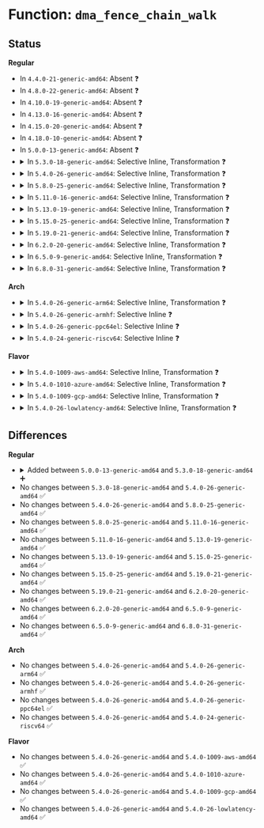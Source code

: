 # Function: <code>dma_fence_chain_walk</code>

## Status
<b>Regular</b>
<ul>
<li>
In <code>4.4.0-21-generic-amd64</code>: Absent ❓
</li>
<li>
In <code>4.8.0-22-generic-amd64</code>: Absent ❓
</li>
<li>
In <code>4.10.0-19-generic-amd64</code>: Absent ❓
</li>
<li>
In <code>4.13.0-16-generic-amd64</code>: Absent ❓
</li>
<li>
In <code>4.15.0-20-generic-amd64</code>: Absent ❓
</li>
<li>
In <code>4.18.0-10-generic-amd64</code>: Absent ❓
</li>
<li>
In <code>5.0.0-13-generic-amd64</code>: Absent ❓
</li>
<li>
<details>
<summary>In <code>5.3.0-18-generic-amd64</code>: Selective Inline, Transformation ❓</summary>

```c
struct dma_fence * dma_fence_chain_walk(struct dma_fence * fence)
```

```json
{
  "name": "dma_fence_chain_walk",
  "collision_type": "Unique Global",
  "inline_type": "Selective",
  "funcs": [
    {
      "addr": 18446744071586460848,
      "name": "dma_fence_chain_walk",
      "external": true,
      "loc": "drivers/dma-buf/dma-fence-chain.c:39",
      "file": "drivers/dma-buf/dma-fence-chain.c",
      "inline": "not declared, inlined",
      "caller_inline": [],
      "caller_func": [
        "drivers/dma-buf/dma-fence-chain.c:dma_fence_chain_signaled",
        "drivers/dma-buf/dma-fence-chain.c:dma_fence_chain_enable_signaling",
        "drivers/dma-buf/dma-fence-chain.c:dma_fence_chain_enable_signaling"
      ]
    }
  ],
  "symbols": [
    {
      "addr": 18446744071586460848,
      "name": "dma_fence_chain_walk.part.0",
      "section": ".text",
      "bind": "STB_LOCAL",
      "size": 449
    },
    {
      "addr": 18446744071586461440,
      "name": "dma_fence_chain_walk",
      "section": ".text",
      "bind": "STB_GLOBAL",
      "size": 58
    }
  ]
}
```
</details>
</li>
<li>
<details>
<summary>In <code>5.4.0-26-generic-amd64</code>: Selective Inline, Transformation ❓</summary>

```c
struct dma_fence * dma_fence_chain_walk(struct dma_fence * fence)
```

```json
{
  "name": "dma_fence_chain_walk",
  "collision_type": "Unique Global",
  "inline_type": "Selective",
  "funcs": [
    {
      "addr": 18446744071586608208,
      "name": "dma_fence_chain_walk",
      "external": true,
      "loc": "drivers/dma-buf/dma-fence-chain.c:39",
      "file": "drivers/dma-buf/dma-fence-chain.c",
      "inline": "not declared, inlined",
      "caller_inline": [],
      "caller_func": [
        "drivers/dma-buf/dma-fence-chain.c:dma_fence_chain_signaled",
        "drivers/dma-buf/dma-fence-chain.c:dma_fence_chain_enable_signaling",
        "drivers/dma-buf/dma-fence-chain.c:dma_fence_chain_enable_signaling"
      ]
    }
  ],
  "symbols": [
    {
      "addr": 18446744071586608208,
      "name": "dma_fence_chain_walk.part.0",
      "section": ".text",
      "bind": "STB_LOCAL",
      "size": 462
    },
    {
      "addr": 18446744071586608864,
      "name": "dma_fence_chain_walk",
      "section": ".text",
      "bind": "STB_GLOBAL",
      "size": 66
    }
  ]
}
```
</details>
</li>
<li>
<details>
<summary>In <code>5.8.0-25-generic-amd64</code>: Selective Inline, Transformation ❓</summary>

```c
struct dma_fence * dma_fence_chain_walk(struct dma_fence * fence)
```

```json
{
  "name": "dma_fence_chain_walk",
  "collision_type": "Unique Global",
  "inline_type": "Selective",
  "funcs": [
    {
      "addr": 18446744071587397360,
      "name": "dma_fence_chain_walk",
      "external": true,
      "loc": "drivers/dma-buf/dma-fence-chain.c:39",
      "file": "drivers/dma-buf/dma-fence-chain.c",
      "inline": "not declared, inlined",
      "caller_inline": [
        "drivers/dma-buf/dma-fence-chain.c:dma_fence_chain_signaled",
        "drivers/dma-buf/dma-fence-chain.c:dma_fence_chain_enable_signaling"
      ],
      "caller_func": [
        "drivers/dma-buf/dma-fence-chain.c:dma_fence_chain_signaled",
        "drivers/dma-buf/dma-fence-chain.c:dma_fence_chain_enable_signaling"
      ]
    }
  ],
  "symbols": [
    {
      "addr": 18446744071587396352,
      "name": "dma_fence_chain_walk.part.0",
      "section": ".text",
      "bind": "STB_LOCAL",
      "size": 723
    },
    {
      "addr": 18446744071587397088,
      "name": "dma_fence_chain_walk",
      "section": ".text",
      "bind": "STB_GLOBAL",
      "size": 90
    }
  ]
}
```
</details>
</li>
<li>
<details>
<summary>In <code>5.11.0-16-generic-amd64</code>: Selective Inline, Transformation ❓</summary>

```c
struct dma_fence * dma_fence_chain_walk(struct dma_fence * fence)
```

```json
{
  "name": "dma_fence_chain_walk",
  "collision_type": "Unique Global",
  "inline_type": "Selective",
  "funcs": [
    {
      "addr": 18446744071587465936,
      "name": "dma_fence_chain_walk",
      "external": true,
      "loc": "drivers/dma-buf/dma-fence-chain.c:39",
      "file": "drivers/dma-buf/dma-fence-chain.c",
      "inline": "not declared, inlined",
      "caller_inline": [
        "drivers/dma-buf/dma-fence-chain.c:dma_fence_chain_signaled",
        "drivers/dma-buf/dma-fence-chain.c:dma_fence_chain_enable_signaling"
      ],
      "caller_func": [
        "drivers/dma-buf/dma-fence-chain.c:dma_fence_chain_signaled",
        "drivers/dma-buf/dma-fence-chain.c:dma_fence_chain_enable_signaling"
      ]
    }
  ],
  "symbols": [
    {
      "addr": 18446744071587464576,
      "name": "dma_fence_chain_walk.part.0",
      "section": ".text",
      "bind": "STB_LOCAL",
      "size": 737
    },
    {
      "addr": 18446744071587465328,
      "name": "dma_fence_chain_walk",
      "section": ".text",
      "bind": "STB_GLOBAL",
      "size": 90
    }
  ]
}
```
</details>
</li>
<li>
<details>
<summary>In <code>5.13.0-19-generic-amd64</code>: Selective Inline, Transformation ❓</summary>

```c
struct dma_fence * dma_fence_chain_walk(struct dma_fence * fence)
```

```json
{
  "name": "dma_fence_chain_walk",
  "collision_type": "Unique Global",
  "inline_type": "Selective",
  "funcs": [
    {
      "addr": 18446744071587347852,
      "name": "dma_fence_chain_walk",
      "external": true,
      "loc": "drivers/dma-buf/dma-fence-chain.c:39",
      "file": "drivers/dma-buf/dma-fence-chain.c",
      "inline": "not declared, inlined",
      "caller_inline": [
        "drivers/dma-buf/dma-fence-chain.c:dma_fence_chain_signaled",
        "drivers/dma-buf/dma-fence-chain.c:dma_fence_chain_enable_signaling"
      ],
      "caller_func": [
        "drivers/dma-buf/dma-fence-chain.c:dma_fence_chain_signaled",
        "drivers/dma-buf/dma-fence-chain.c:dma_fence_chain_enable_signaling"
      ]
    }
  ],
  "symbols": [
    {
      "addr": 18446744071587346528,
      "name": "dma_fence_chain_walk.part.0",
      "section": ".text",
      "bind": "STB_LOCAL",
      "size": 718
    },
    {
      "addr": 18446744071587347248,
      "name": "dma_fence_chain_walk",
      "section": ".text",
      "bind": "STB_GLOBAL",
      "size": 90
    }
  ]
}
```
</details>
</li>
<li>
<details>
<summary>In <code>5.15.0-25-generic-amd64</code>: Selective Inline, Transformation ❓</summary>

```c
struct dma_fence * dma_fence_chain_walk(struct dma_fence * fence)
```

```json
{
  "name": "dma_fence_chain_walk",
  "collision_type": "Unique Global",
  "inline_type": "Selective",
  "funcs": [
    {
      "addr": 18446744071587914268,
      "name": "dma_fence_chain_walk",
      "external": true,
      "loc": "drivers/dma-buf/dma-fence-chain.c:39",
      "file": "drivers/dma-buf/dma-fence-chain.c",
      "inline": "not declared, inlined",
      "caller_inline": [
        "drivers/dma-buf/dma-fence-chain.c:dma_fence_chain_signaled",
        "drivers/dma-buf/dma-fence-chain.c:dma_fence_chain_enable_signaling"
      ],
      "caller_func": [
        "drivers/dma-buf/dma-fence-chain.c:dma_fence_chain_signaled",
        "drivers/dma-buf/dma-fence-chain.c:dma_fence_chain_enable_signaling"
      ]
    }
  ],
  "symbols": [
    {
      "addr": 18446744071587912944,
      "name": "dma_fence_chain_walk.part.0",
      "section": ".text",
      "bind": "STB_LOCAL",
      "size": 718
    },
    {
      "addr": 18446744071587913664,
      "name": "dma_fence_chain_walk",
      "section": ".text",
      "bind": "STB_GLOBAL",
      "size": 90
    }
  ]
}
```
</details>
</li>
<li>
<details>
<summary>In <code>5.19.0-21-generic-amd64</code>: Selective Inline, Transformation ❓</summary>

```c
struct dma_fence * dma_fence_chain_walk(struct dma_fence * fence)
```

```json
{
  "name": "dma_fence_chain_walk",
  "collision_type": "Unique Global",
  "inline_type": "Selective",
  "funcs": [
    {
      "addr": 18446744071589264480,
      "name": "dma_fence_chain_walk",
      "external": true,
      "loc": "drivers/dma-buf/dma-fence-chain.c:39",
      "file": "drivers/dma-buf/dma-fence-chain.c",
      "inline": "not declared, inlined",
      "caller_inline": [],
      "caller_func": [
        "drivers/dma-buf/dma-fence-chain.c:dma_fence_chain_signaled",
        "drivers/dma-buf/dma-fence-chain.c:dma_fence_chain_enable_signaling",
        "drivers/dma-buf/dma-fence-chain.c:dma_fence_chain_enable_signaling",
        "drivers/dma-buf/dma-fence-chain.c:dma_fence_chain_find_seqno",
        "drivers/dma-buf/sync_file.c:sync_file_ioctl_fence_info",
        "drivers/dma-buf/sync_file.c:sync_file_ioctl_fence_info"
      ]
    }
  ],
  "symbols": [
    {
      "addr": 18446744071589264480,
      "name": "dma_fence_chain_walk.part.0",
      "section": ".text",
      "bind": "STB_LOCAL",
      "size": 754
    },
    {
      "addr": 18446744071589265248,
      "name": "dma_fence_chain_walk",
      "section": ".text",
      "bind": "STB_GLOBAL",
      "size": 120
    }
  ]
}
```
</details>
</li>
<li>
<details>
<summary>In <code>6.2.0-20-generic-amd64</code>: Selective Inline, Transformation ❓</summary>

```c
struct dma_fence * dma_fence_chain_walk(struct dma_fence * fence)
```

```json
{
  "name": "dma_fence_chain_walk",
  "collision_type": "Unique Global",
  "inline_type": "Selective",
  "funcs": [
    {
      "addr": 18446744071590826672,
      "name": "dma_fence_chain_walk",
      "external": true,
      "loc": "drivers/dma-buf/dma-fence-chain.c:39",
      "file": "drivers/dma-buf/dma-fence-chain.c",
      "inline": "not declared, inlined",
      "caller_inline": [],
      "caller_func": [
        "drivers/dma-buf/dma-fence-chain.c:dma_fence_chain_signaled",
        "drivers/dma-buf/dma-fence-chain.c:dma_fence_chain_enable_signaling",
        "drivers/dma-buf/dma-fence-chain.c:dma_fence_chain_enable_signaling",
        "drivers/dma-buf/dma-fence-chain.c:dma_fence_chain_find_seqno"
      ]
    }
  ],
  "symbols": [
    {
      "addr": 18446744071590826672,
      "name": "dma_fence_chain_walk.part.0",
      "section": ".text",
      "bind": "STB_LOCAL",
      "size": 754
    },
    {
      "addr": 18446744071590827456,
      "name": "dma_fence_chain_walk",
      "section": ".text",
      "bind": "STB_GLOBAL",
      "size": 120
    }
  ]
}
```
</details>
</li>
<li>
<details>
<summary>In <code>6.5.0-9-generic-amd64</code>: Selective Inline, Transformation ❓</summary>

```c
struct dma_fence * dma_fence_chain_walk(struct dma_fence * fence)
```

```json
{
  "name": "dma_fence_chain_walk",
  "collision_type": "Unique Global",
  "inline_type": "Selective",
  "funcs": [
    {
      "addr": 18446744071591168480,
      "name": "dma_fence_chain_walk",
      "external": true,
      "loc": "drivers/dma-buf/dma-fence-chain.c:39",
      "file": "drivers/dma-buf/dma-fence-chain.c",
      "inline": "not declared, inlined",
      "caller_inline": [],
      "caller_func": [
        "drivers/dma-buf/dma-fence-chain.c:dma_fence_chain_set_deadline",
        "drivers/dma-buf/dma-fence-chain.c:dma_fence_chain_signaled",
        "drivers/dma-buf/dma-fence-chain.c:dma_fence_chain_enable_signaling",
        "drivers/dma-buf/dma-fence-chain.c:dma_fence_chain_enable_signaling",
        "drivers/dma-buf/dma-fence-chain.c:dma_fence_chain_find_seqno"
      ]
    }
  ],
  "symbols": [
    {
      "addr": 18446744071591168480,
      "name": "dma_fence_chain_walk.part.0",
      "section": ".text",
      "bind": "STB_LOCAL",
      "size": 740
    },
    {
      "addr": 18446744071591169248,
      "name": "dma_fence_chain_walk",
      "section": ".text",
      "bind": "STB_GLOBAL",
      "size": 120
    }
  ]
}
```
</details>
</li>
<li>
<details>
<summary>In <code>6.8.0-31-generic-amd64</code>: Selective Inline, Transformation ❓</summary>

```c
struct dma_fence * dma_fence_chain_walk(struct dma_fence * fence)
```

```json
{
  "name": "dma_fence_chain_walk",
  "collision_type": "Unique Global",
  "inline_type": "Selective",
  "funcs": [
    {
      "addr": 18446744071591514464,
      "name": "dma_fence_chain_walk",
      "external": true,
      "loc": "drivers/dma-buf/dma-fence-chain.c:39",
      "file": "drivers/dma-buf/dma-fence-chain.c",
      "inline": "not declared, inlined",
      "caller_inline": [],
      "caller_func": [
        "drivers/dma-buf/dma-fence-chain.c:dma_fence_chain_set_deadline",
        "drivers/dma-buf/dma-fence-chain.c:dma_fence_chain_signaled",
        "drivers/dma-buf/dma-fence-chain.c:dma_fence_chain_enable_signaling",
        "drivers/dma-buf/dma-fence-chain.c:dma_fence_chain_enable_signaling",
        "drivers/dma-buf/dma-fence-chain.c:dma_fence_chain_find_seqno",
        "drivers/gpu/drm/drm_syncobj.c:drm_syncobj_query_ioctl",
        "drivers/gpu/drm/drm_syncobj.c:drm_syncobj_add_point"
      ]
    }
  ],
  "symbols": [
    {
      "addr": 18446744071591514464,
      "name": "dma_fence_chain_walk.part.0",
      "section": ".text",
      "bind": "STB_LOCAL",
      "size": 740
    },
    {
      "addr": 18446744071591515232,
      "name": "dma_fence_chain_walk",
      "section": ".text",
      "bind": "STB_GLOBAL",
      "size": 120
    }
  ]
}
```
</details>
</li>
</ul>
<b>Arch</b>
<ul>
<li>
<details>
<summary>In <code>5.4.0-26-generic-arm64</code>: Selective Inline, Transformation ❓</summary>

```c
struct dma_fence * dma_fence_chain_walk(struct dma_fence * fence)
```

```json
{
  "name": "dma_fence_chain_walk",
  "collision_type": "Unique Global",
  "inline_type": "Selective",
  "funcs": [
    {
      "addr": 18446603336499496152,
      "name": "dma_fence_chain_walk",
      "external": true,
      "loc": "drivers/dma-buf/dma-fence-chain.c:39",
      "file": "drivers/dma-buf/dma-fence-chain.c",
      "inline": "not declared, inlined",
      "caller_inline": [],
      "caller_func": [
        "drivers/dma-buf/dma-fence-chain.c:dma_fence_chain_signaled",
        "drivers/dma-buf/dma-fence-chain.c:dma_fence_chain_enable_signaling",
        "drivers/dma-buf/dma-fence-chain.c:dma_fence_chain_enable_signaling"
      ]
    }
  ],
  "symbols": [
    {
      "addr": 18446603336499496152,
      "name": "dma_fence_chain_walk.part.0",
      "section": ".text",
      "bind": "STB_LOCAL",
      "size": 576
    },
    {
      "addr": 18446603336499496984,
      "name": "dma_fence_chain_walk",
      "section": ".text",
      "bind": "STB_GLOBAL",
      "size": 112
    }
  ]
}
```
</details>
</li>
<li>
<details>
<summary>In <code>5.4.0-26-generic-armhf</code>: Selective Inline ❓</summary>

```c
struct dma_fence * dma_fence_chain_walk(struct dma_fence * fence)
```

```json
{
  "name": "dma_fence_chain_walk",
  "collision_type": "Unique Global",
  "inline_type": "Selective",
  "funcs": [
    {
      "addr": 3231967268,
      "name": "dma_fence_chain_walk",
      "external": true,
      "loc": "drivers/dma-buf/dma-fence-chain.c:39",
      "file": "drivers/dma-buf/dma-fence-chain.c",
      "inline": "not declared, inlined",
      "caller_inline": [],
      "caller_func": [
        "drivers/dma-buf/dma-fence-chain.c:dma_fence_chain_signaled",
        "drivers/dma-buf/dma-fence-chain.c:dma_fence_chain_enable_signaling",
        "drivers/dma-buf/dma-fence-chain.c:dma_fence_chain_enable_signaling"
      ]
    }
  ],
  "symbols": [
    {
      "addr": 3231967268,
      "name": "dma_fence_chain_walk",
      "section": ".text",
      "bind": "STB_GLOBAL",
      "size": 620
    }
  ]
}
```
</details>
</li>
<li>
<details>
<summary>In <code>5.4.0-26-generic-ppc64el</code>: Selective Inline ❓</summary>

```c
struct dma_fence * dma_fence_chain_walk(struct dma_fence * fence)
```

```json
{
  "name": "dma_fence_chain_walk",
  "collision_type": "Unique Global",
  "inline_type": "Selective",
  "funcs": [
    {
      "addr": 13835058055292780416,
      "name": "dma_fence_chain_walk",
      "external": true,
      "loc": "drivers/dma-buf/dma-fence-chain.c:39",
      "file": "drivers/dma-buf/dma-fence-chain.c",
      "inline": "not declared, inlined",
      "caller_inline": [],
      "caller_func": [
        "drivers/dma-buf/dma-fence-chain.c:dma_fence_chain_signaled",
        "drivers/dma-buf/dma-fence-chain.c:dma_fence_chain_enable_signaling",
        "drivers/dma-buf/dma-fence-chain.c:dma_fence_chain_enable_signaling"
      ]
    }
  ],
  "symbols": [
    {
      "addr": 13835058055292780416,
      "name": "dma_fence_chain_walk",
      "section": ".text",
      "bind": "STB_GLOBAL",
      "size": 1116
    }
  ]
}
```
</details>
</li>
<li>
<details>
<summary>In <code>5.4.0-24-generic-riscv64</code>: Selective Inline ❓</summary>

```c
struct dma_fence * dma_fence_chain_walk(struct dma_fence * fence)
```

```json
{
  "name": "dma_fence_chain_walk",
  "collision_type": "Unique Global",
  "inline_type": "Selective",
  "funcs": [
    {
      "addr": 18446743936276710234,
      "name": "dma_fence_chain_walk",
      "external": true,
      "loc": "drivers/dma-buf/dma-fence-chain.c:39",
      "file": "drivers/dma-buf/dma-fence-chain.c",
      "inline": "not declared, inlined",
      "caller_inline": [],
      "caller_func": [
        "drivers/dma-buf/dma-fence-chain.c:dma_fence_chain_signaled",
        "drivers/dma-buf/dma-fence-chain.c:dma_fence_chain_enable_signaling",
        "drivers/dma-buf/dma-fence-chain.c:dma_fence_chain_enable_signaling"
      ]
    }
  ],
  "symbols": [
    {
      "addr": 18446743936276710234,
      "name": "dma_fence_chain_walk",
      "section": ".text",
      "bind": "STB_GLOBAL",
      "size": 488
    }
  ]
}
```
</details>
</li>
</ul>
<b>Flavor</b>
<ul>
<li>
<details>
<summary>In <code>5.4.0-1009-aws-amd64</code>: Selective Inline, Transformation ❓</summary>

```c
struct dma_fence * dma_fence_chain_walk(struct dma_fence * fence)
```

```json
{
  "name": "dma_fence_chain_walk",
  "collision_type": "Unique Global",
  "inline_type": "Selective",
  "funcs": [
    {
      "addr": 18446744071586298688,
      "name": "dma_fence_chain_walk",
      "external": true,
      "loc": "drivers/dma-buf/dma-fence-chain.c:39",
      "file": "drivers/dma-buf/dma-fence-chain.c",
      "inline": "not declared, inlined",
      "caller_inline": [],
      "caller_func": [
        "drivers/dma-buf/dma-fence-chain.c:dma_fence_chain_signaled",
        "drivers/dma-buf/dma-fence-chain.c:dma_fence_chain_enable_signaling",
        "drivers/dma-buf/dma-fence-chain.c:dma_fence_chain_enable_signaling"
      ]
    }
  ],
  "symbols": [
    {
      "addr": 18446744071586298688,
      "name": "dma_fence_chain_walk.part.0",
      "section": ".text",
      "bind": "STB_LOCAL",
      "size": 462
    },
    {
      "addr": 18446744071586299344,
      "name": "dma_fence_chain_walk",
      "section": ".text",
      "bind": "STB_GLOBAL",
      "size": 66
    }
  ]
}
```
</details>
</li>
<li>
<details>
<summary>In <code>5.4.0-1010-azure-amd64</code>: Selective Inline, Transformation ❓</summary>

```c
struct dma_fence * dma_fence_chain_walk(struct dma_fence * fence)
```

```json
{
  "name": "dma_fence_chain_walk",
  "collision_type": "Unique Global",
  "inline_type": "Selective",
  "funcs": [
    {
      "addr": 18446744071586140064,
      "name": "dma_fence_chain_walk",
      "external": true,
      "loc": "drivers/dma-buf/dma-fence-chain.c:39",
      "file": "drivers/dma-buf/dma-fence-chain.c",
      "inline": "not declared, inlined",
      "caller_inline": [],
      "caller_func": [
        "drivers/dma-buf/dma-fence-chain.c:dma_fence_chain_signaled",
        "drivers/dma-buf/dma-fence-chain.c:dma_fence_chain_enable_signaling",
        "drivers/dma-buf/dma-fence-chain.c:dma_fence_chain_enable_signaling"
      ]
    }
  ],
  "symbols": [
    {
      "addr": 18446744071586140064,
      "name": "dma_fence_chain_walk.part.0",
      "section": ".text",
      "bind": "STB_LOCAL",
      "size": 462
    },
    {
      "addr": 18446744071586140720,
      "name": "dma_fence_chain_walk",
      "section": ".text",
      "bind": "STB_GLOBAL",
      "size": 66
    }
  ]
}
```
</details>
</li>
<li>
<details>
<summary>In <code>5.4.0-1009-gcp-amd64</code>: Selective Inline, Transformation ❓</summary>

```c
struct dma_fence * dma_fence_chain_walk(struct dma_fence * fence)
```

```json
{
  "name": "dma_fence_chain_walk",
  "collision_type": "Unique Global",
  "inline_type": "Selective",
  "funcs": [
    {
      "addr": 18446744071586556176,
      "name": "dma_fence_chain_walk",
      "external": true,
      "loc": "drivers/dma-buf/dma-fence-chain.c:39",
      "file": "drivers/dma-buf/dma-fence-chain.c",
      "inline": "not declared, inlined",
      "caller_inline": [],
      "caller_func": [
        "drivers/dma-buf/dma-fence-chain.c:dma_fence_chain_signaled",
        "drivers/dma-buf/dma-fence-chain.c:dma_fence_chain_enable_signaling",
        "drivers/dma-buf/dma-fence-chain.c:dma_fence_chain_enable_signaling"
      ]
    }
  ],
  "symbols": [
    {
      "addr": 18446744071586556176,
      "name": "dma_fence_chain_walk.part.0",
      "section": ".text",
      "bind": "STB_LOCAL",
      "size": 462
    },
    {
      "addr": 18446744071586556832,
      "name": "dma_fence_chain_walk",
      "section": ".text",
      "bind": "STB_GLOBAL",
      "size": 66
    }
  ]
}
```
</details>
</li>
<li>
<details>
<summary>In <code>5.4.0-26-lowlatency-amd64</code>: Selective Inline, Transformation ❓</summary>

```c
struct dma_fence * dma_fence_chain_walk(struct dma_fence * fence)
```

```json
{
  "name": "dma_fence_chain_walk",
  "collision_type": "Unique Global",
  "inline_type": "Selective",
  "funcs": [
    {
      "addr": 18446744071586668240,
      "name": "dma_fence_chain_walk",
      "external": true,
      "loc": "drivers/dma-buf/dma-fence-chain.c:39",
      "file": "drivers/dma-buf/dma-fence-chain.c",
      "inline": "not declared, inlined",
      "caller_inline": [],
      "caller_func": [
        "drivers/dma-buf/dma-fence-chain.c:dma_fence_chain_signaled",
        "drivers/dma-buf/dma-fence-chain.c:dma_fence_chain_enable_signaling",
        "drivers/dma-buf/dma-fence-chain.c:dma_fence_chain_enable_signaling"
      ]
    }
  ],
  "symbols": [
    {
      "addr": 18446744071586668240,
      "name": "dma_fence_chain_walk.part.0",
      "section": ".text",
      "bind": "STB_LOCAL",
      "size": 494
    },
    {
      "addr": 18446744071586668928,
      "name": "dma_fence_chain_walk",
      "section": ".text",
      "bind": "STB_GLOBAL",
      "size": 66
    }
  ]
}
```
</details>
</li>
</ul>

## Differences
<b>Regular</b>
<ul>
<li>
<details>
<summary>Added between <code>5.0.0-13-generic-amd64</code> and <code>5.3.0-18-generic-amd64</code> ➕</summary>

```c
struct dma_fence * dma_fence_chain_walk(struct dma_fence * fence)
```
</details>
</li>
<li>
No changes between <code>5.3.0-18-generic-amd64</code> and <code>5.4.0-26-generic-amd64</code> ✅
</li>
<li>
No changes between <code>5.4.0-26-generic-amd64</code> and <code>5.8.0-25-generic-amd64</code> ✅
</li>
<li>
No changes between <code>5.8.0-25-generic-amd64</code> and <code>5.11.0-16-generic-amd64</code> ✅
</li>
<li>
No changes between <code>5.11.0-16-generic-amd64</code> and <code>5.13.0-19-generic-amd64</code> ✅
</li>
<li>
No changes between <code>5.13.0-19-generic-amd64</code> and <code>5.15.0-25-generic-amd64</code> ✅
</li>
<li>
No changes between <code>5.15.0-25-generic-amd64</code> and <code>5.19.0-21-generic-amd64</code> ✅
</li>
<li>
No changes between <code>5.19.0-21-generic-amd64</code> and <code>6.2.0-20-generic-amd64</code> ✅
</li>
<li>
No changes between <code>6.2.0-20-generic-amd64</code> and <code>6.5.0-9-generic-amd64</code> ✅
</li>
<li>
No changes between <code>6.5.0-9-generic-amd64</code> and <code>6.8.0-31-generic-amd64</code> ✅
</li>
</ul>
<b>Arch</b>
<ul>
<li>
No changes between <code>5.4.0-26-generic-amd64</code> and <code>5.4.0-26-generic-arm64</code> ✅
</li>
<li>
No changes between <code>5.4.0-26-generic-amd64</code> and <code>5.4.0-26-generic-armhf</code> ✅
</li>
<li>
No changes between <code>5.4.0-26-generic-amd64</code> and <code>5.4.0-26-generic-ppc64el</code> ✅
</li>
<li>
No changes between <code>5.4.0-26-generic-amd64</code> and <code>5.4.0-24-generic-riscv64</code> ✅
</li>
</ul>
<b>Flavor</b>
<ul>
<li>
No changes between <code>5.4.0-26-generic-amd64</code> and <code>5.4.0-1009-aws-amd64</code> ✅
</li>
<li>
No changes between <code>5.4.0-26-generic-amd64</code> and <code>5.4.0-1010-azure-amd64</code> ✅
</li>
<li>
No changes between <code>5.4.0-26-generic-amd64</code> and <code>5.4.0-1009-gcp-amd64</code> ✅
</li>
<li>
No changes between <code>5.4.0-26-generic-amd64</code> and <code>5.4.0-26-lowlatency-amd64</code> ✅
</li>
</ul>

